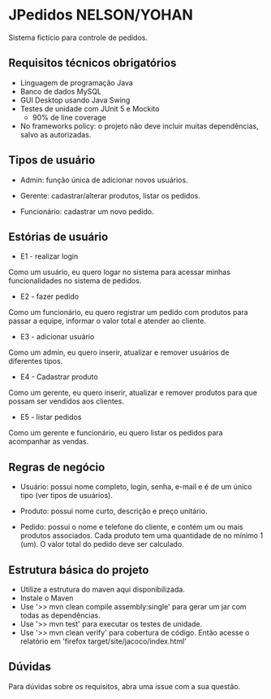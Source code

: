 # JPedidos NELSON/YOHAN
Sistema fictício para controle de pedidos.

## Requisitos técnicos obrigatórios
- Linguagem de programação Java
- Banco de dados MySQL
- GUI Desktop usando Java Swing
- Testes de unidade com JUnit 5 e Mockito
    - 90% de line coverage
- No frameworks policy: o projeto não deve incluir muitas dependências, salvo as autorizadas.

## Tipos de usuário

- Admin: função única de adicionar novos usuários.

- Gerente: cadastrar/alterar produtos, listar os pedidos.

- Funcionário: cadastrar um novo pedido. 

## Estórias de usuário

- E1 - realizar login

Como um usuário, eu quero logar no sistema para acessar minhas funcionalidades no sistema de pedidos.

- E2 - fazer pedido

Como um funcionário, eu quero registrar um pedido com produtos para passar a equipe, informar o valor total e atender ao cliente.

- E3 - adicionar usuário

Como um admin, eu quero inserir, atualizar e remover usuários de diferentes tipos. 

- E4 - Cadastrar produto

Como um gerente, eu quero inserir, atualizar e remover produtos para que possam ser vendidos aos clientes.

- E5 - listar pedidos

Como um gerente e funcionário, eu quero listar os pedidos para acompanhar as vendas. 

## Regras de negócio

- Usuário: possui nome completo, login, senha, e-mail e é de um único tipo (ver tipos de usuários). 

- Produto: possui nome curto, descrição e preço unitário. 

- Pedido: possui o nome e telefone do cliente, e contém um ou mais produtos associados. Cada produto tem uma quantidade de no mínimo 1 (um). O valor total do pedido deve ser calculado. 

## Estrutura básica do projeto

- Utilize a estrutura do maven aqui disponibilizada.
- Instale o Maven
- Use '>> mvn clean compile assembly:single' para gerar um jar com todas as dependências.
- Use '>> mvn test' para executar os testes de unidade.
- Use '>> mvn clean verify' para cobertura de código. Então acesse o relatório em 'firefox target/site/jacoco/index.html'

## Dúvidas

Para dúvidas sobre os requisitos, abra uma issue com a sua questão. 
